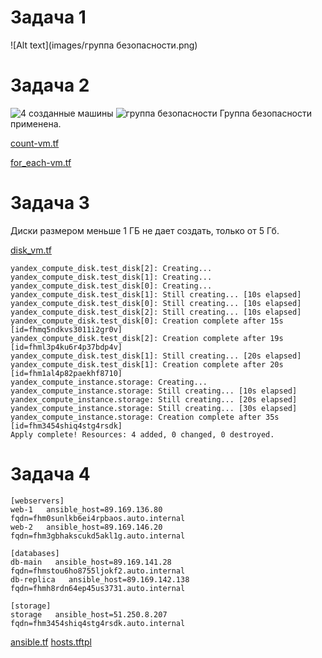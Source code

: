 # Задача 1
![Alt text](images/группа безопасности.png)


# Задача 2
![4 созданные машины](https://github.com/user-attachments/assets/01d905e9-13e5-41ea-8913-9ed57d6720b0)
![группа безопасности](https://github.com/user-attachments/assets/76a29d51-f449-400a-ac4e-012e0a9baa79)
Группа безопасности применена.

[count-vm.tf](count-vm.tf)

[for_each-vm.tf](for_each-vm.tf)

# Задача 3
Диски размером меньше 1 ГБ не дает создать, только от 5 Гб.

[disk_vm.tf ](disk_vm.tf)
```
yandex_compute_disk.test_disk[2]: Creating...
yandex_compute_disk.test_disk[1]: Creating...
yandex_compute_disk.test_disk[0]: Creating...
yandex_compute_disk.test_disk[1]: Still creating... [10s elapsed]
yandex_compute_disk.test_disk[0]: Still creating... [10s elapsed]
yandex_compute_disk.test_disk[2]: Still creating... [10s elapsed]
yandex_compute_disk.test_disk[0]: Creation complete after 15s [id=fhmq5ndkvs3011i2gr0v]
yandex_compute_disk.test_disk[2]: Creation complete after 19s [id=fhml3p4ku6r4p37bdp4v]
yandex_compute_disk.test_disk[1]: Still creating... [20s elapsed]
yandex_compute_disk.test_disk[1]: Creation complete after 20s [id=fhm1al4p82paekhf8710]
yandex_compute_instance.storage: Creating...
yandex_compute_instance.storage: Still creating... [10s elapsed]
yandex_compute_instance.storage: Still creating... [20s elapsed]
yandex_compute_instance.storage: Still creating... [30s elapsed]
yandex_compute_instance.storage: Creation complete after 35s [id=fhm3454shiq4stg4rsdk]
Apply complete! Resources: 4 added, 0 changed, 0 destroyed.
```
# Задача 4
```
[webservers]
web-1   ansible_host=89.169.136.80  fqdn=fhm0sunlkb6ei4rpbaos.auto.internal
web-2   ansible_host=89.169.146.20  fqdn=fhm3gbhakscukd5akl1g.auto.internal
            
[databases]
db-main   ansible_host=89.169.141.28 fqdn=fhmstou6ho8755ljokf2.auto.internal
db-replica   ansible_host=89.169.142.138 fqdn=fhmh8rdn64ep45us3731.auto.internal
            
[storage]
storage   ansible_host=51.250.8.207  fqdn=fhm3454shiq4stg4rsdk.auto.internal
```
[ansible.tf](ansible.tf)
[hosts.tftpl](hosts.tftpl)
